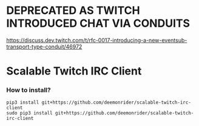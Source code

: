 # DEPRECATED AS TWITCH INTRODUCED CHAT VIA CONDUITS
https://discuss.dev.twitch.com/t/rfc-0017-introducing-a-new-eventsub-transport-type-conduit/46972


# Scalable Twitch IRC Client

### How to install?

    pip3 install git+https://github.com/deemonrider/scalable-twitch-irc-client
    sudo pip3 install git+https://github.com/deemonrider/scalable-twitch-irc-client

